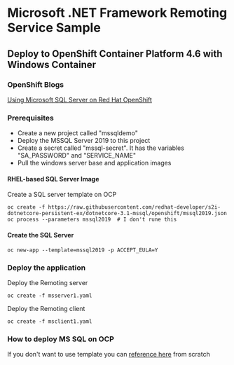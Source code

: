 # Microsoft .NET Framework Remoting Service Sample
## Deploy to OpenShift Container Platform 4.6 with Windows Container

### OpenShift Blogs
[Using Microsoft SQL Server on Red Hat OpenShift](https://developers.redhat.com/blog/2020/10/27/using-microsoft-sql-server-on-red-hat-openshift/)

### Prerequisites
- Create a new project called "mssqldemo"
- Deploy the MSSQL Server 2019 to this project
- Create a secret called "mssql-secret". It has the variables "SA_PASSWORD" and "SERVICE_NAME"
- Pull the windows server base and application images

#### RHEL-based SQL Server Image
Create a SQL server template on OCP
```
oc create -f https://raw.githubusercontent.com/redhat-developer/s2i-dotnetcore-persistent-ex/dotnetcore-3.1-mssql/openshift/mssql2019.json
oc process --parameters mssql2019  # I don't rune this
```

#### Create the SQL Server
```
oc new-app --template=mssql2019 -p ACCEPT_EULA=Y
```

### Deploy the application
Deploy the Remoting server
```
oc create -f msserver1.yaml
```

Deploy the Remoting client
```
oc create -f msclient1.yaml
```


### How to deploy MS SQL on OCP
If you don't want to use template you can [reference here](https://github.com/johwes/sqlworkshops-sqlonopenshift) from scratch
